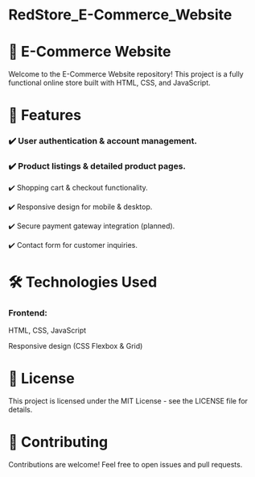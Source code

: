 # RedStore_E-Commerce_Website
# **🏬 E-Commerce Website**

Welcome to the E-Commerce Website repository! This project is a fully functional online store built with HTML, CSS, and JavaScript.

# **📌 Features**

### ✔️ User authentication & account management.
### ✔️ Product listings & detailed product pages.
✔️ Shopping cart & checkout functionality.

✔️ Responsive design for mobile & desktop.

✔️ Secure payment gateway integration (planned).

✔️ Contact form for customer inquiries.

# **🛠️ Technologies Used**

### **Frontend:**

HTML, CSS, JavaScript

Responsive design (CSS Flexbox & Grid)

# **📜 License**

This project is licensed under the MIT License - see the LICENSE file for details.

# **🤝 Contributing**

Contributions are welcome! Feel free to open issues and pull requests.
